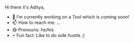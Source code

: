  Hi there it's Aditya,


- 🔭 I’m currently working on a Tool which is coming soon!
- 📫 How to reach me: ...
- 😄 Pronouns: he/his
- ⚡ Fun fact: Like to do side hustle ;)

